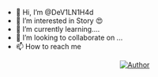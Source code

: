 - 👋 Hi, I’m @DeV1LN1H4d
- 👀 I’m interested in Story 😍
- 🌱 I’m currently learning.... 
- 💞️ I’m looking to collaborate on ...
- 📫 How to reach me <p align="center">
<a href="https://Facebook.com/DevilNihad/"><img title="Author" src="https://img.shields.io/badge/Author-Dev1L%20N1H4d-red"></a>


<!---
DeV1LN1H4d/DeV1LN1H4d is a ✨ special ✨ repository because its `README.md` (this file) appears on your GitHub profile.
You can click the Preview link to take a look at your changes.
--->
